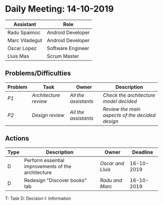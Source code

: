 # Daily Meeting: 14-10-2019

| Assistant  | Role  |  
|---|---|
| Radu Spaimoc  | Android Developer  |   
| Marc Viladegut  | Android Developer  |   
| Oscar Lopez |  Software Engineer |  
| Lluis Mas |  Scrum Master |  

## Problems/Difficulties
| Problem  | Task  | Owner | Description |
|---|---|---|---|
| _P1_ | _Architecture review_ | _All the assistants_ | _Check the architecture model decided_ |
| _P2_ | _Design review_ | _All the assistants_ | _Review the main aspects of the decided design_ |

## Actions
| Type  | Description  | Owner | Deadline |
|---|---|---|---|
| D | Perform essential improvements of the architecture | _Oscar and Lluis_ | 16-10-2019 |
| D | Redesign "Discover books" tab | _Radu and Marc_ | 16-10-2019 |

T: Task
D: Decision
I: Information
